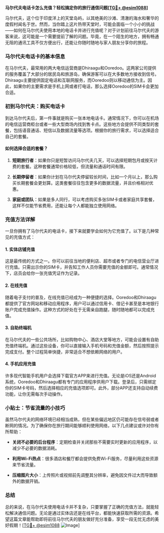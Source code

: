 **马尔代夫电话卡怎么充值？轻松搞定你的旅行通信问题[[TG💪+ @esim1088](https://t.me/s/esim1088)]**

马尔代夫，这个位于印度洋上的天堂岛屿，以其绝美的沙滩、清澈的海水和奢华的度假村闻名于世。然而，当你踏上这片热带天堂时，可能会面临一个小小的挑战——如何在马尔代夫使用本地的电话卡并进行充值呢？对于计划前往马尔代夫的游客来说，这可能是一个需要提前了解的问题。毕竟，在一个陌生的地方，拥有畅通无阻的通讯工具不仅方便出行，还能让你随时随地与家人朋友分享你的旅程。

### 马尔代夫电话卡的基本信息

在马尔代夫，最常用的两大电信运营商是Dhiraagu和Ooredoo。这两家公司提供的服务覆盖了大部分的居民岛和旅游岛，确保游客可以在大多数地方接收到信号。Dhiraagu主要提供固定电话和互联网服务，而Ooredoo则以移动通信为主。因此，如果你的主要需求是手机上网或者打电话，那么选择Ooredoo的SIM卡会更加合适。

### 初到马尔代夫：购买电话卡

到达马尔代夫后，第一件事就是购买一张本地电话卡。通常情况下，你可以在机场的电信运营商柜台或者一些大型商场内找到售卡点。这些地方会提供不同类型的套餐，包括语音通话、短信以及数据流量等选项。根据你的旅行需求，可以选择适合自己的套餐。

#### 如何选择合适的套餐？

1. **短期旅行者**：如果你只是短暂访问马尔代夫几天，可以选择短期包月或按天计费的套餐。这种套餐通常价格较低，但流量和通话时间有限。
   
2. **长期停留者**：如果你计划在马尔代夫停留较长时间，比如一个月以上，那么购买长期套餐会更划算。这类套餐往往包含更多的数据流量，并且价格相对优惠。

3. **家庭或团队**：如果是多人同行，可以考虑购买多张SIM卡或者家庭共享套餐，这样不仅能节省费用，还能让每个人都能独立使用网络。

### 充值方法详解

一旦你拥有了马尔代夫的电话卡，接下来就要学会如何为它充值了。以下是几种常见的充值方式：

#### 1. 实体店铺充值

这是最传统的方式之一。你可以前往当地的便利店、超市或者专门的电信营业厅进行充值。只需出示你的SIM卡，并告知工作人员你需要充值的金额即可。通常情况下，店员会给你一张充值凭证作为记录。

#### 2. 在线充值

随着电子支付的普及，在线充值已经成为一种便捷的选择。Ooredoo和Dhiraagu都提供了官方网站和移动应用程序，用户可以通过信用卡、借记卡甚至是本地银行账户完成充值操作。这种方式的好处在于无需亲自跑腿，随时随地都可以完成充值。

#### 3. 自助终端机

在马尔代夫的一些公共场所，比如购物中心、酒店大堂等地方，可能会设置有自助充值终端机。通过这些设备，你可以直接输入手机号码和充值金额，然后按照提示完成支付。整个过程简单快捷，非常适合不想依赖网络的用户。

#### 4. 手机应用充值

许多现代智能手机用户会选择下载官方APP来进行充值。无论是iOS还是Android系统，Ooredoo和Dhiraagu都有专门的应用程序供用户下载。登录后，只需绑定你的SIM卡号码，然后选择相应的充值选项即可。此外，部分APP还支持自动续费功能，让你无需每次手动操作。

### 小贴士：节省流量的小技巧

虽然马尔代夫的网络环境已经相当成熟，但在某些偏远地区仍可能存在信号弱或者断网的情况。为了确保你在旅行期间能够顺利使用网络，以下几点建议或许对你有所帮助：

- **关闭不必要的后台程序**：定期检查并关闭那些不需要实时更新的应用程序，以减少不必要的数据消耗。
  
- **利用Wi-Fi热点**：很多酒店和餐厅都会提供免费Wi-Fi服务，尽量利用这些资源来节省流量。

- **压缩图片大小**：上传照片或视频前先调整其分辨率，避免因文件过大而导致额外的数据开销。

### 总结

总的来说，在马尔代夫使用电话卡并不复杂，只要掌握了正确的充值方法，就能轻松解决通信问题。无论是通过实体店还是在线平台，都能快速获取所需的资源。希望这篇文章能帮助即将前往马尔代夫的朋友做好充分准备，享受一段无忧无虑的美好假期！[[TG💪+ @esim1088](https://t.me/s/esim1088) ![Image](https://i.postimg.cc/4NQfJmqS/Snipaste-2025-05-13-00-14-12.png)]